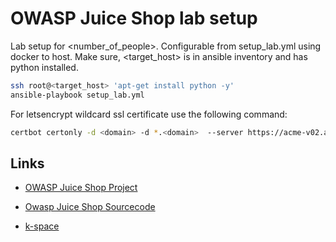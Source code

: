 # OWASP Juice Shop lab setup

Lab setup for <number_of_people>. Configurable from setup_lab.yml using docker
to host. Make sure, <target_host> is in ansible inventory and has python installed.

```sh
ssh root@<target_host> 'apt-get install python -y'
ansible-playbook setup_lab.yml
```

For letsencrypt wildcard ssl certificate use the following command:

```sh
certbot certonly -d <domain> -d *.<domain>  --server https://acme-v02.api.letsencrypt.org/directory --manual --preferred-challenges dns
```

## Links

- [OWASP Juice Shop Project](https://www.owasp.org/index.php/OWASP_Juice_Shop_Project)
- [Owasp Juice Shop Sourcecode](https://github.com/bkimminich/juice-shop)

- [k-space](https://k-space.ee/)
